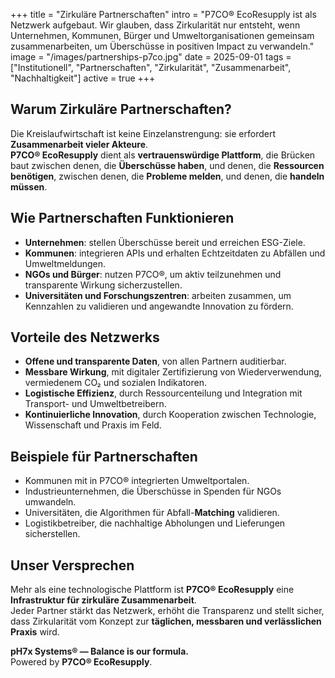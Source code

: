 +++
title = "Zirkuläre Partnerschaften"
intro = "P7CO® EcoResupply ist als Netzwerk aufgebaut. Wir glauben, dass Zirkularität nur entsteht, wenn Unternehmen, Kommunen, Bürger und Umweltorganisationen gemeinsam zusammenarbeiten, um Überschüsse in positiven Impact zu verwandeln."
image = "/images/partnerships-p7co.jpg"
date = 2025-09-01
tags = ["Institutionell", "Partnerschaften", "Zirkularität", "Zusammenarbeit", "Nachhaltigkeit"]
active = true
+++

## Warum Zirkuläre Partnerschaften?
Die Kreislaufwirtschaft ist keine Einzelanstrengung: sie erfordert **Zusammenarbeit vieler Akteure**.  
**P7CO® EcoResupply** dient als **vertrauenswürdige Plattform**, die Brücken baut zwischen denen, die **Überschüsse haben**, und denen, die **Ressourcen benötigen**, zwischen denen, die **Probleme melden**, und denen, die **handeln müssen**.  

## Wie Partnerschaften Funktionieren
- **Unternehmen**: stellen Überschüsse bereit und erreichen ESG-Ziele.  
- **Kommunen**: integrieren APIs und erhalten Echtzeitdaten zu Abfällen und Umweltmeldungen.  
- **NGOs und Bürger**: nutzen P7CO®, um aktiv teilzunehmen und transparente Wirkung sicherzustellen.  
- **Universitäten und Forschungszentren**: arbeiten zusammen, um Kennzahlen zu validieren und angewandte Innovation zu fördern.  

## Vorteile des Netzwerks
- **Offene und transparente Daten**, von allen Partnern auditierbar.  
- **Messbare Wirkung**, mit digitaler Zertifizierung von Wiederverwendung, vermiedenem CO₂ und sozialen Indikatoren.  
- **Logistische Effizienz**, durch Ressourcenteilung und Integration mit Transport- und Umweltbetreibern.  
- **Kontinuierliche Innovation**, durch Kooperation zwischen Technologie, Wissenschaft und Praxis im Feld.  

## Beispiele für Partnerschaften
- Kommunen mit in P7CO® integrierten Umweltportalen.  
- Industrieunternehmen, die Überschüsse in Spenden für NGOs umwandeln.  
- Universitäten, die Algorithmen für Abfall-**Matching** validieren.  
- Logistikbetreiber, die nachhaltige Abholungen und Lieferungen sicherstellen.  

## Unser Versprechen
Mehr als eine technologische Plattform ist **P7CO® EcoResupply** eine **Infrastruktur für zirkuläre Zusammenarbeit**.  
Jeder Partner stärkt das Netzwerk, erhöht die Transparenz und stellt sicher, dass Zirkularität vom Konzept zur **täglichen, messbaren und verlässlichen Praxis** wird.  

**pH7x Systems® — Balance is our formula.**  
Powered by **P7CO® EcoResupply**.
